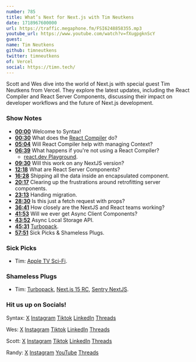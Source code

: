 ```yaml
---
number: 785
title: What’s Next for Next.js with Tim Neutkens
date: 1718967600000
url: https://traffic.megaphone.fm/FSI6248858355.mp3
youtube_url: https://www.youtube.com/watch?v=fXugpgknScY
guest: 
name: Tim Neutkens
github: timneutkens
twitter: timneutkens
of: Vercel
social: https://timn.tech/
---
```


Scott and Wes dive into the world of Next.js with special guest Tim Neutkens from Vercel. They explore the latest updates, including the React Compiler and React Server Components, discussing their impact on developer workflows and the future of Next.js development.

### Show Notes

* **[00:00](#t=00:00)** Welcome to Syntax!
* **[00:30](#t=00:30)** What does the [React Compiler](https://rc.nextjs.org/docs/app/api-reference/next-config-js/reactCompiler) do?
* **[05:04](#t=05:04)** Will React Compiler help with managing Context?
* **[06:39](#t=06:39)** What happens if you're not using a React Compiler?
  * [react.dev Playground](https://playground.react.dev/).
* **[09:30](#t=09:30)** Will this work on any NextJS version?
* **[12:18](#t=12:18)** What are React Server Components?
* **[16:28](#t=16:28)** Shipping all the data inside an encapsulated component.
* **[20:17](#t=20:17)** Clearing up the frustrations around retrofitting server components.
* **[23:13](#t=23:13)** Handing migration.
* **[28:30](#t=28:30)** Is this just a fetch request with props?
* **[36:41](#t=36:41)** How closely are the NextJS and React teams working?
* **[41:53](#t=41:53)** Will we ever get Async Client Components?
* **[43:52](#t=43:52)** Async Local Storage API.
* **[45:31](#t=45:31)** [Turbopack](https://nextjs.org/docs/architecture/turbopack).
* **[57:51](#t=57:51)** Sick Picks & Shameless Plugs.

### Sick Picks

- Tim: [Apple TV Sci-Fi](https://tv.apple.com/us/room/apple-tv-sci-fi/edt.item.650b3154-accd-4b87-9f89-6bde117cee31).

### Shameless Plugs

- Tim: [Turbopack](https://nextjs.org/docs/architecture/turbopack), [Next.js 15 RC](https://nextjs.org/blog/next-15-rc), [Sentry NextJS](https://docs.sentry.io/platforms/javascript/guides/nextjs/).

### Hit us up on Socials!

Syntax: [X](https://twitter.com/syntaxfm) [Instagram](https://www.instagram.com/syntax_fm/) [Tiktok](https://www.tiktok.com/@syntaxfm) [LinkedIn](https://www.linkedin.com/company/96077407/admin/feed/posts/) [Threads](https://www.threads.net/@syntax_fm)

Wes: [X](https://twitter.com/wesbos) [Instagram](https://www.instagram.com/wesbos/) [Tiktok](https://www.tiktok.com/@wesbos) [LinkedIn](https://www.linkedin.com/in/wesbos/) [Threads](https://www.threads.net/@wesbos)

Scott: [X](https://twitter.com/stolinski) [Instagram](https://www.instagram.com/stolinski/) [Tiktok](https://www.tiktok.com/@stolinski) [LinkedIn](https://www.linkedin.com/in/stolinski/) [Threads](https://www.threads.net/@stolinski)

Randy: [X](https://twitter.com/randyrektor) [Instagram](https://www.instagram.com/randyrektor/) [YouTube](https://www.youtube.com/@randyrektor) [Threads](https://www.threads.net/@randyrektor)

